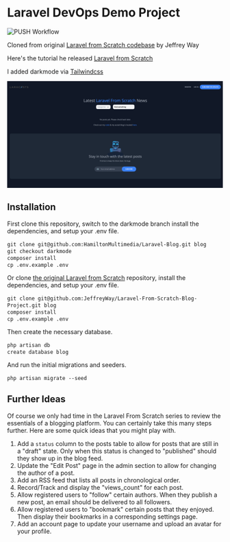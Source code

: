 # Laravel DevOps Demo Project

![PUSH Workflow](https://github.com/HamiltonMultimedia/Laravel-Blog/actions/workflows/push_workflow.yml/badge.svg)

Cloned from original [Laravel from Scratch codebase](https://github.com/JeffreyWay/Laravel-From-Scratch-Blog-Project) by Jeffrey Way 

 Here's the tutorial he released [Laravel from Scratch](http://laravelfromscratch.com)

I added darkmode via [Tailwindcss](https://tailwindcss.com/)

![Added Darkmode](public/images/screen-shot.png)

## Installation

First clone this repository, switch to the darkmode branch install the dependencies, and setup your .env file.

```
git clone git@github.com:HamiltonMultimedia/Laravel-Blog.git blog
git checkout darkmode
composer install
cp .env.example .env
```

Or clone [the original Laravel from Scratch](http://laravelfromscratch.com) repository, install the dependencies, and setup your .env file.

```
git clone git@github.com:JeffreyWay/Laravel-From-Scratch-Blog-Project.git blog
composer install
cp .env.example .env
```

Then create the necessary database.

```
php artisan db
create database blog
```

And run the initial migrations and seeders.

```
php artisan migrate --seed
```

## Further Ideas

Of course we only had time in the Laravel From Scratch series to review the essentials of a blogging platform. You can certainly take this many 
steps further. Here are some quick ideas that you might play with.

1. Add a `status` column to the posts table to allow for posts that are still in a "draft" state. Only when this status is changed to "published" should they show up in the blog feed. 
2. Update the "Edit Post" page in the admin section to allow for changing the author of a post.
3. Add an RSS feed that lists all posts in chronological order.
4. Record/Track and display the "views_count" for each post.
5. Allow registered users to "follow" certain authors. When they publish a new post, an email should be delivered to all followers.
6. Allow registered users to "bookmark" certain posts that they enjoyed. Then display their bookmarks in a corresponding settings page.
7. Add an account page to update your username and upload an avatar for your profile.

